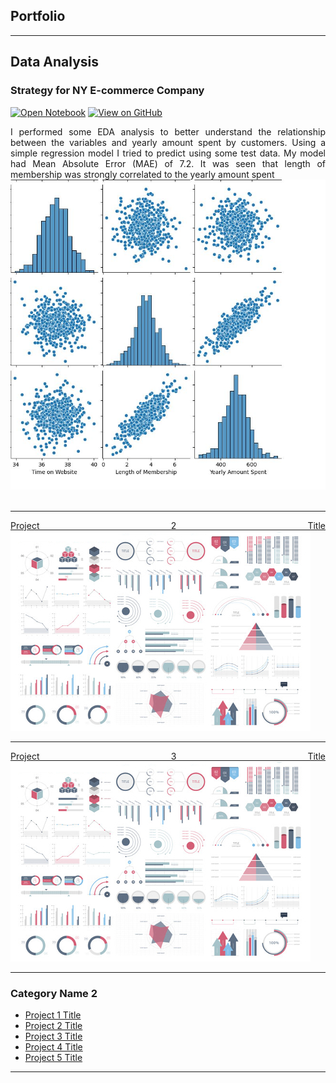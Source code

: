 ## Portfolio

---

## Data Analysis

### Strategy for NY E-commerce Company

[![Open Notebook](https://img.shields.io/badge/Jupyter-Open_Notebook-blue?logo=Jupyter)](/projects/ecommerce.html)
[![View on GitHub](https://img.shields.io/badge/GitHub-View_on_GitHub-blue?logo=GitHub)](https://github.com/smilycj/smilycj.github.io/blob/main/projects/ecommerce.ipynb)

<div style="text-align: justify">I performed some EDA analysis to better understand the relationship between the variables and yearly amount  spent by customers.  Using a simple regression model I tried to predict using some test data. My model had Mean Absolute Error (MAE) of 7.2. It was seen that length of membership was strongly correlated to the yearly amount spent 
<br>
<center><img src="images/ecommerce.JPG"/></center>
<br>


---
[Project 2 Title](/pdf/sample_presentation.pdf)
<img src="images/dummy_thumbnail.jpg?raw=true"/>

---
[Project 3 Title](http://example.com/)
<img src="images/dummy_thumbnail.jpg?raw=true"/>

---

### Category Name 2

- [Project 1 Title](http://example.com/)
- [Project 2 Title](http://example.com/)
- [Project 3 Title](http://example.com/)
- [Project 4 Title](http://example.com/)
- [Project 5 Title](http://example.com/)

---


